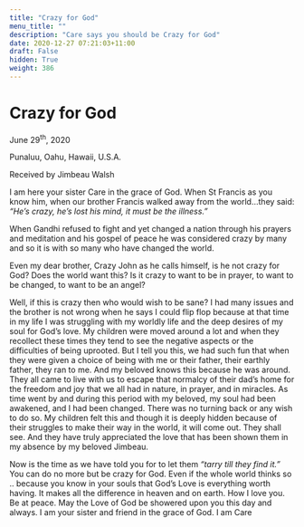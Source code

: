 ```yaml
---
title: "Crazy for God"
menu_title: ""
description: "Care says you should be Crazy for God"
date: 2020-12-27 07:21:03+11:00
draft: False
hidden: True
weight: 386
---
```

# Crazy for God

June 29<sup>th</sup>, 2020

Punaluu, Oahu, Hawaii, U.S.A.

Received by Jimbeau Walsh



I am here your sister Care in the grace of God. When St Francis as you know him, when our brother Francis walked away from the world…they said: *“He’s crazy, he’s lost his mind, it must be the illness.”*

When Gandhi refused to fight and yet changed a nation through his prayers and meditation and his gospel of peace he was considered crazy by many and so it is with so many who have changed the world. 

Even my dear brother, Crazy John as he calls himself, is he not crazy for God? Does the world want this? Is it crazy to want to be in prayer, to want to be changed, to want to be an angel? 

Well, if this is crazy then who would wish to be sane? I had many issues and the brother is not wrong when he says I could flip flop because at that time in my life I was struggling with my worldly life and the deep desires of my soul for God’s love. My children were moved around a lot and when they recollect these times they tend to see the negative aspects or the difficulties of being uprooted. But I tell you this, we had such fun that when they were given a choice of being with me or their father, their earthly father, they ran to me. And my beloved knows this because he was around. They all came to live with us to escape that normalcy of their dad’s home for the freedom and joy that we all had in nature, in prayer, and in miracles. As time went by and during this period with my beloved, my soul had been awakened, and I had been changed. There was no turning back or any wish to do so. My children felt this and though it is deeply hidden because of their struggles to make their way in the world, it will come out. They shall see. And they have truly appreciated the love that has been shown them in my absence by my beloved Jimbeau. 

Now is the time as we have told you for to let them *“tarry till they find it.”* You can do no more but be crazy for God. Even if the whole world thinks so .. because you know in your souls that God’s Love is everything worth having. It makes all the difference in heaven and on earth. How I love you. Be at peace. May the Love of God be showered upon you this day and always. I am your sister and friend in the grace of God. I am Care